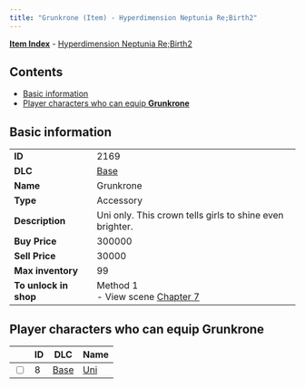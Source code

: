 ```yaml
---
title: "Grunkrone (Item) - Hyperdimension Neptunia Re;Birth2"
---
```


[**Item Index**](/neptunia/rb2/item/index.html) - [Hyperdimension Neptunia Re;Birth2](/neptunia/rb2)

## Contents

- [Basic information](#basic-information)
- [Player characters who can equip **Grunkrone**](#player-characters-who-can-equip-grunkrone)

## Basic information

|   |   |
| -- | -- |
| **ID** | 2169 |
| **DLC** | [Base](/neptunia/rb2/dlc/0-base.html) |
| **Name** | Grunkrone |
| **Type** | Accessory |
| **Description** | Uni only. This crown tells girls to shine even brighter. |
| **Buy Price** | 300000 |
| **Sell Price** | 30000 |
| **Max inventory** | 99 |
| **To unlock in shop** | Method 1<br />- View scene [Chapter 7](/neptunia/rb2/scene/0-452-chapter-7.html) |

## Player characters who can equip **Grunkrone**

|    | ID | DLC | Name |
| -- | -- | --- | ---- |
| <input type="checkbox" id="rb2-player-0-8" class="trackbox" /> | 8 | [Base](/neptunia/rb2/dlc/0-base.html) | [Uni](/neptunia/rb2/player/0-8-uni.html) |